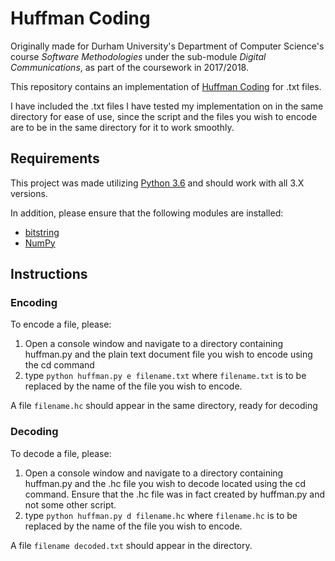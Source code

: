 # Huffman Coding

Originally made for Durham University's Department of Computer Science's course _Software Methodologies_ under the sub-module _Digital Communications_, as part of the coursework in 2017/2018.

This repository contains an implementation of [Huffman Coding](https://en.wikipedia.org/wiki/Huffman_coding) for .txt files.

I have included the .txt files I have tested my implementation on in the same directory for ease of use, since the script and the files you wish to encode are to be in the same directory for it to work smoothly.

## Requirements

This project was made utilizing [Python 3.6](https://www.python.org/downloads/release/python-360/) and should work with all 3.X versions.

In addition, please ensure that the following modules are installed:

-   [bitstring](https://pypi.org/project/bitstring/)
-   [NumPy](http://www.numpy.org/)

## Instructions

### Encoding

To encode a file, please:

1.  Open a console window and navigate to a directory containing huffman.py and the plain text document file you wish to encode using the cd command
2.  type `python huffman.py e filename.txt` where `filename.txt` is to be replaced by the name of the file you wish to encode.

A file `filename.hc` should appear in the same directory, ready for decoding

### Decoding

To decode a file, please:

1.  Open a console window and navigate to a directory containing huffman.py and the .hc file you wish to decode located using the cd command. Ensure that the .hc file was in fact created by huffman.py and not some other script.
2.  type `python huffman.py d filename.hc` where `filename.hc` is to be replaced by
    the name of the file you wish to encode.

A file `filename decoded.txt` should appear in the directory.
